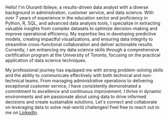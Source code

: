 Hello! I'm Oluranti Ibileye, a results-driven data analyst with a diverse background in administration, customer service, and data science. With over 7 years of experience in the education sector and proficiency in Python, R, SQL, and advanced data analysis tools, I specialize in extracting valuable insights from complex datasets to optimize decision-making and improve operational efficiency. My expertise lies in developing predictive models, creating impactful visualizations, and ensuring data integrity to streamline cross-functional collaboration and deliver actionable results. Currently, I am enhancing my data science skills through a comprehensive certification program at the University of Toronto, focusing on the practical application of data science techniques.

My professional journey has equipped me with strong problem-solving skills and the ability to communicate effectively with both technical and non-technical teams. From managing administrative operations to delivering exceptional customer service, I have consistently demonstrated a commitment to excellence and continuous improvement. I thrive in dynamic environments and am passionate about using data to drive informed decisions and create sustainable solutions. Let's connect and collaborate on leveraging data to solve real-world challenges! Feel free to reach out to me on [LinkedIn](http://www.linkedin.com/in/oluranti-ibileye-a33bb6293).
